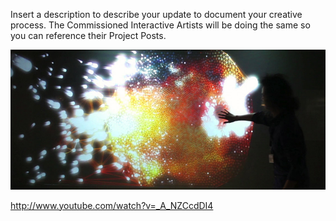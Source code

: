Insert a description to describe your update to document your creative process. The Commissioned Interactive Artists will be doing the same so you can reference their Project Posts.

![Example Image](../project_images/cover.jpg?raw=true "Example Image")

http://www.youtube.com/watch?v=_A_NZCcdDI4
